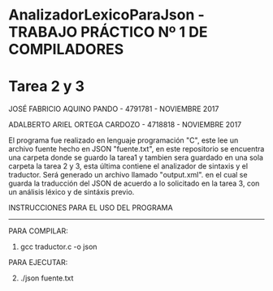# AnalizadorLexicoParaJson - TRABAJO PRÁCTICO Nº 1 DE COMPILADORES 
# Tarea 2 y 3

JOSÉ FABRICIO AQUINO PANDO - 4791781 - NOVIEMBRE 2017

ADALBERTO ARIEL ORTEGA CARDOZO - 4718818 - NOVIEMBRE 2017

El programa fue realizado en lenguaje programación "C", este lee un archivo fuente hecho en JSON "fuente.txt", en este repositorio se encuentra una carpeta donde se guardo la tarea1 y tambien sera guardado en una sola carpeta la tarea 2 y 3, esta última contiene el analizador de sintaxis y el traductor. Será generado un archivo llamado "output.xml". en el cual se guarda la traducción del JSON de acuerdo a lo solicitado en la tarea 3, con un análisis léxico y de sintáxis previo.

INSTRUCCIONES PARA EL USO DEL PROGRAMA
**************************************

PARA COMPILAR:
1. gcc traductor.c -o json

PARA EJECUTAR:

2. ./json fuente.txt
